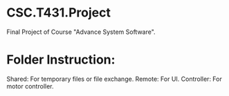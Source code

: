 # CSC.T431.Project
Final Project of Course "Advance System Software".

# Folder Instruction:
Shared: For temporary files or file exchange.
Remote: For UI.
Controller: For motor controller.
